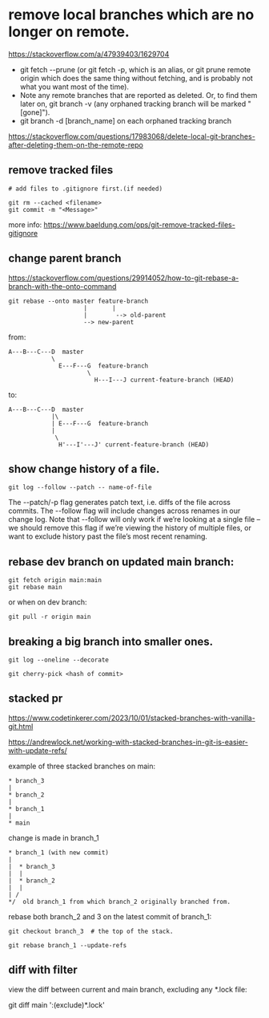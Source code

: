 # remove local branches which are no longer on remote.

https://stackoverflow.com/a/47939403/1629704

- git fetch --prune (or git fetch -p, which is an alias, or git prune remote origin which does the same thing without fetching, and is probably not what you want most of the time).
- Note any remote branches that are reported as deleted. Or, to find them later on, git branch -v (any orphaned tracking branch will be marked "[gone]").
- git branch -d [branch_name] on each orphaned tracking branch

https://stackoverflow.com/questions/17983068/delete-local-git-branches-after-deleting-them-on-the-remote-repo


## remove tracked files

```
# add files to .gitignore first.(if needed)

git rm --cached <filename>
git commit -m "<Message>"
```

more info: https://www.baeldung.com/ops/git-remove-tracked-files-gitignore


## change parent branch

https://stackoverflow.com/questions/29914052/how-to-git-rebase-a-branch-with-the-onto-command

```
git rebase --onto master feature-branch
                     |       |
                     |        --> old-parent
                     --> new-parent
```

from:

```
A---B---C---D  master
            \
              E---F---G  feature-branch
                      \
                        H---I---J current-feature-branch (HEAD)
```

to:

```
A---B---C---D  master
            |\
            | E---F---G  feature-branch
            |
             \
              H'---I'---J' current-feature-branch (HEAD)
```


## show change history of a file.

`git log --follow --patch -- name-of-file`

The --patch/-p flag generates patch text, i.e. diffs of the file across commits. The --follow flag will include changes across renames in our change log. Note that --follow will only work if we’re looking at a single file – we should remove this flag if we’re viewing the history of multiple files, or want to exclude history past the file’s most recent renaming.

## rebase dev branch on updated main branch:

```
git fetch origin main:main
git rebase main
```

or when on dev branch:

```
git pull -r origin main
```

## breaking a big branch into smaller ones.

`git log --oneline --decorate`

`git cherry-pick <hash of commit>`

## stacked pr

https://www.codetinkerer.com/2023/10/01/stacked-branches-with-vanilla-git.html

https://andrewlock.net/working-with-stacked-branches-in-git-is-easier-with-update-refs/

example of three stacked branches on main:

```
* branch_3
|
* branch_2
|
* branch_1
|
* main
```

change is made in branch_1

```
* branch_1 (with new commit)
|
|  * branch_3
|  |
|  * branch_2
|  |
| /
*/  old branch_1 from which branch_2 originally branched from.
```

rebase both branch_2 and 3 on the latest commit of branch_1:

```
git checkout branch_3  # the top of the stack.

git rebase branch_1 --update-refs

```

## diff with filter

view the diff between current and main branch, excluding any *.lock file:

git diff main ':(exclude)*.lock'
